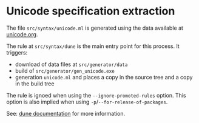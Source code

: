 # Unicode specification extraction

The file `src/syntax/unicode.ml` is generated using the data available at [unicode.org](https://www.unicode.org/Public/).

The rule at `src/syntax/dune` is the main entry point for this process. It triggers:
* download of data files at `src/generator/data`
* build of `src/generator/gen_unicode.exe`
* generation `unicode.ml` and places a copy in the source tree and a copy in the build tree

The rule is ignoed when using the `--ignore-promoted-rules` option. This option is also implied when using
`-p`/`--for-release-of-packages`.

See: [dune documentation](https://dune.readthedocs.io/en/latest/dune-files.html#modes) for more information.
